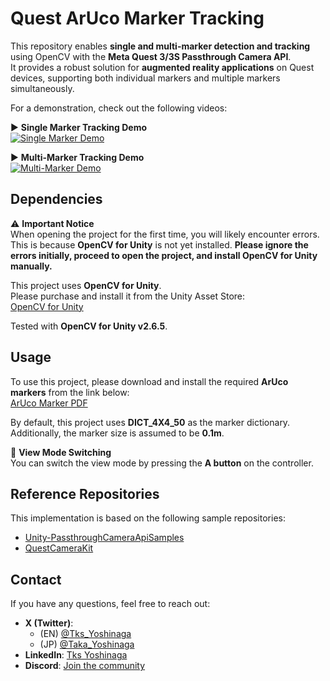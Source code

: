 # Quest ArUco Marker Tracking

This repository enables **single and multi-marker detection and tracking** using OpenCV with the **Meta Quest 3/3S Passthrough Camera API**.  
It provides a robust solution for **augmented reality applications** on Quest devices, supporting both individual markers and multiple markers simultaneously.

For a demonstration, check out the following videos:

▶ **Single Marker Tracking Demo**  
[![Single Marker Demo](https://img.youtube.com/vi/cJSjYMuJu8w/0.jpg)](https://www.youtube.com/watch?v=cJSjYMuJu8w)

▶ **Multi-Marker Tracking Demo**  
[![Multi-Marker Demo](https://img.youtube.com/vi/Y0mqQ_nxve8/0.jpg)](https://www.youtube.com/watch?v=Y0mqQ_nxve8)

## Dependencies

⚠ **Important Notice**  
When opening the project for the first time, you will likely encounter errors. This is because **OpenCV for Unity** is not yet installed. **Please ignore the errors initially, proceed to open the project, and install OpenCV for Unity manually.**  

This project uses **OpenCV for Unity**.   
Please purchase and install it from the Unity Asset Store:  
[OpenCV for Unity](https://assetstore.unity.com/packages/tools/integration/opencv-for-unity-21088?locale=en-US)  

Tested with **OpenCV for Unity v2.6.5**.

## Usage

To use this project, please download and install the required **ArUco markers** from the link below:  
[ArUco Marker PDF](https://github.com/TakashiYoshinaga/QuestArUcoMarkerTracking/blob/main/ArUcoMarker.pdf)  

By default, this project uses **DICT_4X4_50** as the marker dictionary.  
Additionally, the marker size is assumed to be **0.1m**.  

🔄 **View Mode Switching**  
You can switch the view mode by pressing the **A button** on the controller.

## Reference Repositories

This implementation is based on the following sample repositories:  

- [Unity-PassthroughCameraApiSamples](https://github.com/oculus-samples/Unity-PassthroughCameraApiSamples)  
- [QuestCameraKit](https://github.com/xrdevrob/QuestCameraKit)  

## Contact

If you have any questions, feel free to reach out:  

- **X (Twitter)**:  
  - (EN) [@Tks_Yoshinaga](https://x.com/Tks_Yoshinaga)  
  - (JP) [@Taka_Yoshinaga](https://x.com/Taka_Yoshinaga)  
- **LinkedIn**: [Tks Yoshinaga](https://www.linkedin.com/in/tks-yoshinaga/)  
- **Discord**: [Join the community](https://discord.gg/kDENwuPD4t)  
